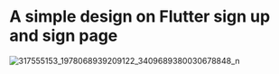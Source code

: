 # A simple design on Flutter sign up and sign page

![317555153_1978068939209122_3409689380030678848_n](https://user-images.githubusercontent.com/61974104/205299394-81a83160-b5a7-4cbf-a37d-c569f42e7ad4.jpg)

